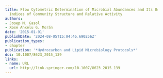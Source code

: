 ```yaml
---
title: Flow Cytometric Determination of Microbial Abundances and Its Use to Obtain
  Indices of Community Structure and Relative Activity
authors:
- Josep M. Gasol
- Xosé Anxelu G. Morán
date: '2015-01-01'
publishDate: '2024-08-05T15:04:46.690256Z'
publication_types:
- chapter
publication: '*Hydrocarbon and Lipid Microbiology Protocols*'
doi: 10.1007/8623_2015_139
links:
- name: URL
  url: http://link.springer.com/10.1007/8623_2015_139
---
```

